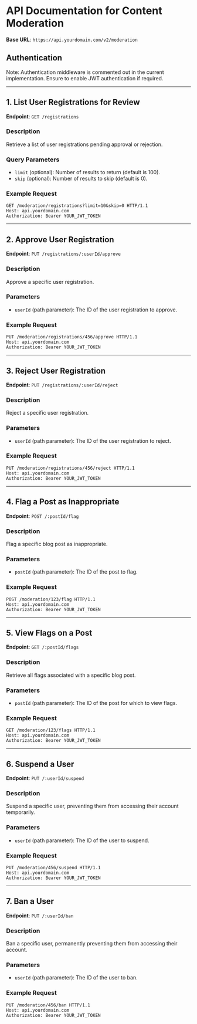 # API Documentation for Content Moderation

**Base URL**: `https://api.yourdomain.com/v2/moderation`

## Authentication

Note: Authentication middleware is commented out in the current implementation. Ensure to enable JWT authentication if required.

---

## **1. List User Registrations for Review**

**Endpoint**: `GET /registrations`

### Description

Retrieve a list of user registrations pending approval or rejection.

### Query Parameters

- `limit` (optional): Number of results to return (default is 100).
- `skip` (optional): Number of results to skip (default is 0).

### Example Request

```http
GET /moderation/registrations?limit=10&skip=0 HTTP/1.1
Host: api.yourdomain.com
Authorization: Bearer YOUR_JWT_TOKEN
```

---

## **2. Approve User Registration**

**Endpoint**: `PUT /registrations/:userId/approve`

### Description

Approve a specific user registration.

### Parameters

- `userId` (path parameter): The ID of the user registration to approve.

### Example Request

```http
PUT /moderation/registrations/456/approve HTTP/1.1
Host: api.yourdomain.com
Authorization: Bearer YOUR_JWT_TOKEN
```

---

## **3. Reject User Registration**

**Endpoint**: `PUT /registrations/:userId/reject`

### Description

Reject a specific user registration.

### Parameters

- `userId` (path parameter): The ID of the user registration to reject.

### Example Request

```http
PUT /moderation/registrations/456/reject HTTP/1.1
Host: api.yourdomain.com
Authorization: Bearer YOUR_JWT_TOKEN
```

---

## **4. Flag a Post as Inappropriate**

**Endpoint**: `POST /:postId/flag`

### Description

Flag a specific blog post as inappropriate.

### Parameters

- `postId` (path parameter): The ID of the post to flag.

### Example Request

```http
POST /moderation/123/flag HTTP/1.1
Host: api.yourdomain.com
Authorization: Bearer YOUR_JWT_TOKEN
```

---

## **5. View Flags on a Post**

**Endpoint**: `GET /:postId/flags`

### Description

Retrieve all flags associated with a specific blog post.

### Parameters

- `postId` (path parameter): The ID of the post for which to view flags.

### Example Request

```http
GET /moderation/123/flags HTTP/1.1
Host: api.yourdomain.com
Authorization: Bearer YOUR_JWT_TOKEN
```

---

## **6. Suspend a User**

**Endpoint**: `PUT /:userId/suspend`

### Description

Suspend a specific user, preventing them from accessing their account temporarily.

### Parameters

- `userId` (path parameter): The ID of the user to suspend.

### Example Request

```http
PUT /moderation/456/suspend HTTP/1.1
Host: api.yourdomain.com
Authorization: Bearer YOUR_JWT_TOKEN
```

---

## **7. Ban a User**

**Endpoint**: `PUT /:userId/ban`

### Description

Ban a specific user, permanently preventing them from accessing their account.

### Parameters

- `userId` (path parameter): The ID of the user to ban.

### Example Request

```http
PUT /moderation/456/ban HTTP/1.1
Host: api.yourdomain.com
Authorization: Bearer YOUR_JWT_TOKEN
```
